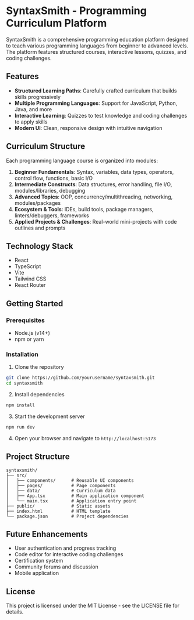 # SyntaxSmith - Programming Curriculum Platform

SyntaxSmith is a comprehensive programming education platform designed to teach various programming languages from beginner to advanced levels. The platform features structured courses, interactive lessons, quizzes, and coding challenges.

## Features

- **Structured Learning Paths**: Carefully crafted curriculum that builds skills progressively
- **Multiple Programming Languages**: Support for JavaScript, Python, Java, and more
- **Interactive Learning**: Quizzes to test knowledge and coding challenges to apply skills
- **Modern UI**: Clean, responsive design with intuitive navigation

## Curriculum Structure

Each programming language course is organized into modules:

1. **Beginner Fundamentals**: Syntax, variables, data types, operators, control flow, functions, basic I/O
2. **Intermediate Constructs**: Data structures, error handling, file I/O, modules/libraries, debugging
3. **Advanced Topics**: OOP, concurrency/multithreading, networking, modules/packages
4. **Ecosystem & Tools**: IDEs, build tools, package managers, linters/debuggers, frameworks
5. **Applied Projects & Challenges**: Real-world mini-projects with code outlines and prompts

## Technology Stack

- React
- TypeScript
- Vite
- Tailwind CSS
- React Router

## Getting Started

### Prerequisites

- Node.js (v14+)
- npm or yarn

### Installation

1. Clone the repository
```bash
git clone https://github.com/yourusername/syntaxsmith.git
cd syntaxsmith
```

2. Install dependencies
```bash
npm install
```

3. Start the development server
```bash
npm run dev
```

4. Open your browser and navigate to `http://localhost:5173`

## Project Structure

```
syntaxsmith/
├── src/
│   ├── components/      # Reusable UI components
│   ├── pages/           # Page components
│   ├── data/            # Curriculum data
│   ├── App.tsx          # Main application component
│   └── main.tsx         # Application entry point
├── public/              # Static assets
├── index.html           # HTML template
└── package.json         # Project dependencies
```

## Future Enhancements

- User authentication and progress tracking
- Code editor for interactive coding challenges
- Certification system
- Community forums and discussion
- Mobile application

## License

This project is licensed under the MIT License - see the LICENSE file for details. 